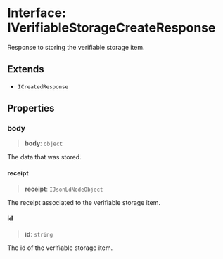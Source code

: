 # Interface: IVerifiableStorageCreateResponse

Response to storing the verifiable storage item.

## Extends

- `ICreatedResponse`

## Properties

### body

> **body**: `object`

The data that was stored.

#### receipt

> **receipt**: `IJsonLdNodeObject`

The receipt associated to the verifiable storage item.

#### id

> **id**: `string`

The id of the verifiable storage item.
